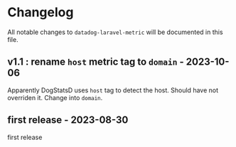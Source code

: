 # Changelog

All notable changes to `datadog-laravel-metric` will be documented in this file.

## v1.1 : rename `host` metric tag to `domain` - 2023-10-06

Apparently DogStatsD uses `host` tag to detect the host. Should have not overriden it. Change into `domain`.

## first release - 2023-08-30

first release
